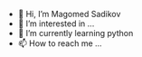 - 👋 Hi, I’m Magomed Sadikov
- 👀 I’m interested in ...
- 🌱 I’m currently learning python
- 📫 How to reach me ...
